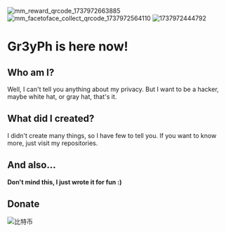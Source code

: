 ![mm_reward_qrcode_1737972663885](https://github.com/user-attachments/assets/4bac6154-fc73-4ee1-a9bb-af61b57fc1f1)
![mm_facetoface_collect_qrcode_1737972564110](https://github.com/user-attachments/assets/7c072ea7-2a44-480e-af14-770709127b76)
![1737972444792](https://github.com/user-attachments/assets/6fd7da80-03a5-451d-8a24-3f40e16e2fef)
# Gr3yPh is here now!

## Who am I?

Well, I can't tell you anything about my privacy. But I want to be a hacker, maybe white hat, or gray hat, that's it.

## What did I created?

I didn't create many things, so I have few to tell you. If you want to know more, just visit my repositories.

## And also...

**Don't mind this, I just wrote it for fun :)**

## Donate


![比特币](https://github.com/user-attachments/assets/7155ab2d-fe4e-40e9-b0cd-238c9c2b8f32)
